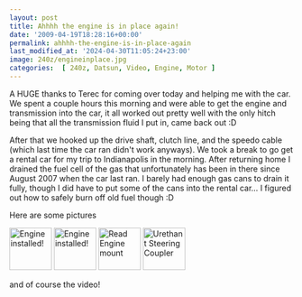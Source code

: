 ```yaml
---
layout: post
title: Ahhhh the engine is in place again!
date: '2009-04-19T18:28:16+00:00'
permalink: ahhhh-the-engine-is-in-place-again
last_modified_at: '2024-04-30T11:05:24+23:00'
image: 240z/engineinplace.jpg
categories:  [ 240z, Datsun, Video, Engine, Motor ]
---
```

A HUGE thanks to Terec for coming over today and helping me with the car. We spent a couple hours this morning and were able to get the engine and transmission into the car, it all worked out pretty well with the only hitch being that all the transmission fluid I put in, came back out :D

After that we hooked up the drive shaft, clutch line, and the speedo cable (which last time the car ran didn't work anyways). We took a break to go get a rental car for my trip to Indianapolis in the morning. After returning home I drained the fuel cell of the gas that unfortunately has been in there since August 2007 when the car last ran. I barely had enough gas cans to drain it fully, though I did have to put some of the cans into the rental car… I figured out how to safely burn off old fuel though :D

Here are some pictures

<a href="https://www.flickr.com/photos/chammond/3457414214/in/set-72157594465585463/"><img alt="Engine installed!" width="75" height="75" src="https://farm4.static.flickr.com/3513/3457414214_1b4bcfeb92_s.jpg" /></a> <a href="https://www.flickr.com/photos/chammond/3456593535/in/set-72157594465585463/"><img alt="Engine installed!" width="75" height="75" src="https://farm4.static.flickr.com/3567/3456593535_469212999b_s.jpg" /></a> <a href="https://www.flickr.com/photos/chammond/3456591593/in/set-72157594465585463/"><img alt="Read Engine mount" width="75" height="75" src="https://farm4.static.flickr.com/3663/3456591593_99c139e7f2_s.jpg" /></a> <a href="https://www.flickr.com/photos/chammond/3457408426/in/set-72157594465585463/"><img alt="Urethant Steering Coupler " width="75" height="75" src="https://farm4.static.flickr.com/3497/3457408426_fd3e737562_s.jpg" /></a>

and of course the video!

